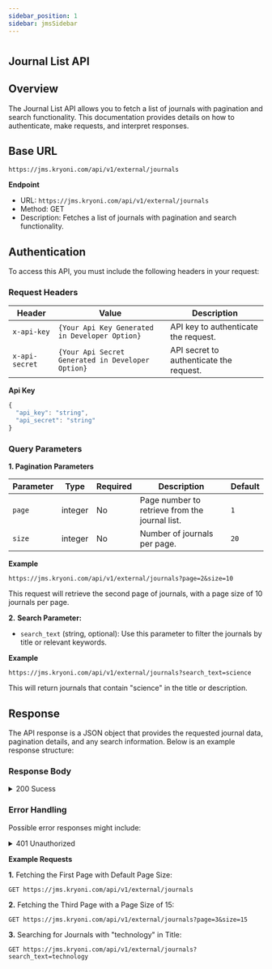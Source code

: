 ```yaml
---
sidebar_position: 1
sidebar: jmsSidebar
---
```


#

## **Journal List API**

## Overview

The Journal List API allows you to fetch a list of journals with pagination and search functionality. This documentation provides details on how to authenticate, make requests, and interpret responses.

## Base URL

```plaintext
https://jms.kryoni.com/api/v1/external/journals
```

**Endpoint**

- URL: `https://jms.kryoni.com/api/v1/external/journals`
- Method: GET
- Description: Fetches a list of journals with pagination and search functionality.

## Authentication

To access this API, you must include the following headers in your request:

### **Request Headers**

| Header         | Value                                             | Description                             |
| -------------- | ------------------------------------------------- | --------------------------------------- |
| `x-api-key`    | `{Your Api Key Generated in Developer Option}`    | API key to authenticate the request.    |
| `x-api-secret` | `{Your Api Secret Generated in Developer Option}` | API secret to authenticate the request. |

<div className="custom-json-response">

**Api Key**

```javascript
{
  "api_key": "string",
  "api_secret": "string"
}
```

</div>

### **Query Parameters**

**1. Pagination Parameters**

| Parameter | Type    | Required | Description                                    | Default |
| --------- | ------- | -------- | ---------------------------------------------- | ------- |
| `page`    | integer | No       | Page number to retrieve from the journal list. | `1`     |
| `size`    | integer | No       | Number of journals per page.                   | `20`    |

**Example**

```plaintext
https://jms.kryoni.com/api/v1/external/journals?page=2&size=10
```

This request will retrieve the second page of journals, with a page size of 10 journals per page.

**2.** **Search Parameter:**

- `search_text` (string, optional): Use this parameter to filter the journals by title or relevant keywords.

**Example**

```plaintext
https://jms.kryoni.com/api/v1/external/journals?search_text=science
```

This will return journals that contain "science" in the title or description.

## **Response**

The API response is a JSON object that provides the requested journal data, pagination details, and any search information. Below is an example response structure:

### **Response Body**

<details className="response-success">
  <summary>200 Sucess</summary>
  <div className="custom-json-response">
  The response schema is returned in JSON format with details on the requested journals, pagination, and any applied search filters.
   <details>
    <summary>Response Schema: `application/json`</summary>

| Field                         | Type              | Description                                         |
| ----------------------------- | ----------------- | --------------------------------------------------- |
| `code`                        | integer           | A status code, where `0` indicates success.         |
| `message`                     | string            | Message detailing the status, e.g., "success".      |
| `journals`                    | array of objects  | List of journals that match the query parameters.   |
| ├─ `journals.id`              | integer           | Unique identifier for each journal.                 |
| ├─ `journals.title`           | string            | Title of the journal.                               |
| └─ `journals.created_at`      | string (datetime) | Journal creation date in ISO 8601 format.           |
| `page_context`                | object            | Contains pagination details and search information. |
| ├─ `page_context.page`        | integer           | Current page number of the result.                  |
| ├─ `page_context.size`        | integer           | Number of journals per page.                        |
| ├─ `page_context.total_count` | integer           | Total number of matching journals.                  |
| └─ `page_context.search_text` | string            | Search term used, if any, to filter the journals.   |

  </details>

**Response**

    ```javascript
    {
      "code": 0,
      "message": "success",
      "journals":
        [
          {
            "id": 1,
            "title": "Journal Of Science",
            "created_at": "2024-08-26T10:58:44.412203Z",
          },
          {
            "id": 2,
            "title": "Journal Of Technology",
            "created_at": "2024-08-27T11:00:00.000000Z",
          },
        ],
      "page_context":
        { "page": 1, "size": 20, "total_count": 100, "search_text": "science" },
    }
    ```

  </div>
</details>

### **Error Handling**

Possible error responses might include:

<details className="response-error">
  <summary>401 Unauthorized</summary>
  <div className="custom-json-response">
   <details>
    <summary>Response Schema: `application/json`</summary>
| Code | Message          | Description                                                        |
| ---- | ---------------- | ------------------------------------------------------------------ |
| `1`  | "Unauthorized"   | Occurs if `x-api-key or` or `x-api-secret` are invalid or missing. |
| `2`  | "Invalid Params" | Triggered when query parameters contain invalid formats or values. |

  </details>

    **Response**

```javascript
{
  "code": 1,
  "message": "Unauthorized",
  "status_code": 401,
  "error": "Invalid API credentials"
}
```

  </div>
</details>

**Example Requests**

**1.** Fetching the First Page with Default Page Size:

```plaintext
GET https://jms.kryoni.com/api/v1/external/journals
```

**2.** Fetching the Third Page with a Page Size of 15:

```plaintext
GET https://jms.kryoni.com/api/v1/external/journals?page=3&size=15
```

**3.** Searching for Journals with "technology" in Title:

```plaintext
GET https://jms.kryoni.com/api/v1/external/journals?search_text=technology
```
